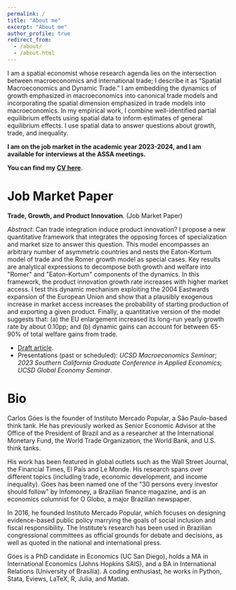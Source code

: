 ```yaml
---
permalink: /
title: "About me"
excerpt: "About me"
author_profile: true
redirect_from: 
  - /about/
  - /about.html
---
```


I am a spatial economist whose research agenda lies on the intersection between macroeconomics and international trade; I describe it as “Spatial Macroeconomics and Dynamic Trade.” I am embedding the dynamics of growth emphasized in macroeconomics into canonical trade models and incorporating the spatial dimension emphasized in trade models into macroeconomics. In my empirical work, I combine well-identified partial equilibrium effects using spatial data to inform estimates of general equilibrium effects. I use spatial data to answer questions about growth, trade, and inequality. 

**I am on the job market in the academic year 2023-2024, and I am available for interviews at the ASSA meetings.**

**You can find my [CV here](https://github.com/omercadopopular/omercadopopular.github.io/blob/master/files/CV-GoesC.pdf?raw=true)**. 

Job Market Paper
======
**Trade, Growth, and Product Innovation**. (Job Market Paper)
 
_Abstract_: Can trade integration induce product innovation? I propose a new quantitative framework that integrates the opposing forces of specialization and market size to answer this question. This model encompasses an arbitrary number of asymmetric countries and nests the Eaton-Kortum model of trade and the Romer growth model as special cases. Key results are analytical expressions to decompose both growth and welfare into "Romer" and "Eaton-Kortum" components of the dynamics. In this framework, the product innovation growth rate increases with higher market access. I test this dynamic mechanism exploiting the 2004 Eastwards expansion of the European Union and show that a plausibly exogenous increase in market access increases the probability of starting production of and exporting a given product. Finally, a quantitative version of the model suggests that: (a) the EU enlargement increased its long-run yearly growth rate by about 0.10pp; and (b) dynamic gains can account for between 65-90% of total welfare gains from trade.
- [Draft article](https://github.com/omercadopopular/omercadopopular.github.io/blob/master/files/GoesC-JMP.pdf?raw=true).
- Presentations (past or scheduled):  _UCSD Macroeconomics Seminar_; _2023 Southern California Graduate Conference in Applied Economics_; _UCSD Global Economy Seminar_.

Bio
======
Carlos Góes is the founder of Instituto Mercado Popular, a São Paulo-based think tank. He has previously worked as Senior Economic Advisor at the Office of the President of Brazil and as a researcher at the International Monetary Fund, the World Trade Organization, the World Bank, and U.S. think tanks. 

His work has been featured in global outlets such as the Wall Street Journal, the Financial Times, El País and Le Monde. His research spans over different topics (including trade, economic development, and income inequality). Góes has been named one of the "30 persons every investor should follow" by Infomoney, a Brazilian finance magazine, and is an economics columnist for O Globo, a major Brazilian newspaper.

In 2016, he founded Instituto Mercado Popular, which focuses on designing evidence-based public policy marrying the goals of social inclusion and fiscal responsibility. The Institute’s research has been used in Brazilian congressional committees as official grounds for debate and decisions, as well as quoted in the national and international press.

Góes is a PhD candidate in Economics (UC San Diego), holds a MA in International Economics (Johns Hopkins SAIS), and a BA in International Relations (University of Brasilia). A coding enthusiast, he works in Python, Stata, Eviews, LaTeX, R, Julia, and Matlab. 
